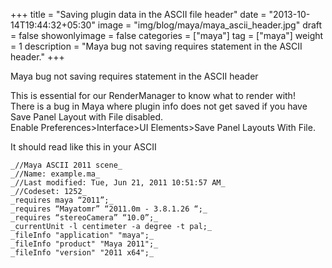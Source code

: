 +++
title = "Saving plugin data in the ASCII file header"
date = "2013-10-14T19:44:32+05:30"
image = "img/blog/maya/maya_ascii_header.jpg"
draft = false
showonlyimage = false
categories = ["maya"]
tag = ["maya"]
weight = 1
description = "Maya bug not saving requires statement in the ASCII header."
+++

Maya bug not saving requires statement in the ASCII header 
<!--more-->


This is essential for our RenderManager to know what to render with!  
There is a bug in Maya where plugin info does not get saved if you have Save Panel Layout with File disabled.  
Enable Preferences>Interface>UI Elements>Save Panel Layouts With File.  

It should read like this in your ASCII
```
_//Maya ASCII 2011 scene_  
_//Name: example.ma_  
_//Last modified: Tue, Jun 21, 2011 10:51:57 AM_  
_//Codeset: 1252_  
_requires maya “2011”;_  
_requires “Mayatomr” “2011.0m - 3.8.1.26 “;_  
_requires “stereoCamera” “10.0”;_  
_currentUnit -l centimeter -a degree -t pal;_  
_fileInfo "application" "maya";_  
_fileInfo "product" "Maya 2011";_  
_fileInfo "version" "2011 x64";_  
```